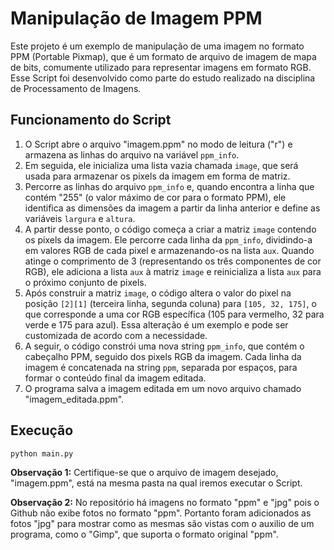 # Manipulação de Imagem PPM

Este projeto é um exemplo de manipulação de uma imagem no formato PPM (Portable Pixmap), que é um formato de arquivo de imagem de mapa de bits, comumente utilizado para representar imagens em formato RGB. Esse Script foi desenvolvido como parte do estudo realizado na disciplina de Processamento de Imagens.

## Funcionamento do Script

1. O Script abre o arquivo "imagem.ppm" no modo de leitura ("r") e armazena as linhas do arquivo na variável `ppm_info`.
2. Em seguida, ele inicializa uma lista vazia chamada `image`, que será usada para armazenar os pixels da imagem em forma de matriz.
3. Percorre as linhas do arquivo `ppm_info` e, quando encontra a linha que contém "255" (o valor máximo de cor para o formato PPM), ele identifica as dimensões da imagem a partir da linha anterior e define as variáveis `largura` e `altura`.
4. A partir desse ponto, o código começa a criar a matriz `image` contendo os pixels da imagem. Ele percorre cada linha da `ppm_info`, dividindo-a em valores RGB de cada pixel e armazenando-os na lista `aux`. Quando atinge o comprimento de 3 (representando os três componentes de cor RGB), ele adiciona a lista `aux` à matriz `image` e reinicializa a lista `aux` para o próximo conjunto de pixels.
5. Após construir a matriz `image`, o código altera o valor do pixel na posição `[2][1]` (terceira linha, segunda coluna) para `[105, 32, 175]`, o que corresponde a uma cor RGB específica (105 para vermelho, 32 para verde e 175 para azul). Essa alteração é um exemplo e pode ser customizada de acordo com a necessidade.
6. A seguir, o código constrói uma nova string `ppm_info`, que contém o cabeçalho PPM, seguido dos pixels RGB da imagem. Cada linha da imagem é concatenada na string `ppm`, separada por espaços, para formar o conteúdo final da imagem editada.
7. O programa salva a imagem editada em um novo arquivo chamado "imagem_editada.ppm".


## Execução

`python main.py`

**Observação 1:** Certifique-se que o arquivo de imagem desejado, "imagem.ppm", está na mesma pasta na qual iremos executar o Script.

**Observação 2:** No repositório há imagens no formato "ppm" e "jpg" pois o Github não exibe fotos no formato "ppm". Portanto foram adicionados as fotos "jpg" para mostrar como as mesmas são vistas com o auxilio de um programa, como o "Gimp", que suporta o formato original "ppm".
